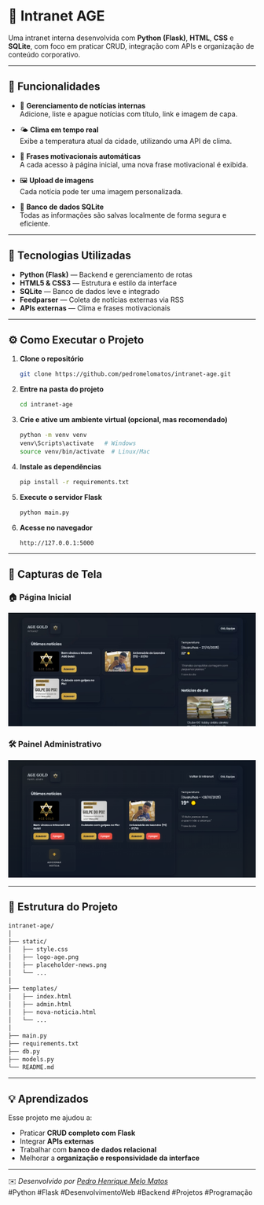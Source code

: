 # 🏢 Intranet AGE

Uma intranet interna desenvolvida com **Python (Flask)**, **HTML**, **CSS** e **SQLite**, com foco em praticar CRUD, integração com APIs e organização de conteúdo corporativo.

---

## 🚀 Funcionalidades

- 📰 **Gerenciamento de notícias internas**  
  Adicione, liste e apague notícias com título, link e imagem de capa.  

- 🌤️ **Clima em tempo real**  
  Exibe a temperatura atual da cidade, utilizando uma API de clima.  

- 💬 **Frases motivacionais automáticas**  
  A cada acesso à página inicial, uma nova frase motivacional é exibida.  

- 🖼️ **Upload de imagens**  
  Cada notícia pode ter uma imagem personalizada.  

- 💾 **Banco de dados SQLite**  
  Todas as informações são salvas localmente de forma segura e eficiente.  

---

## 🧠 Tecnologias Utilizadas

- **Python (Flask)** — Backend e gerenciamento de rotas  
- **HTML5 & CSS3** — Estrutura e estilo da interface  
- **SQLite** — Banco de dados leve e integrado  
- **Feedparser** — Coleta de notícias externas via RSS  
- **APIs externas** — Clima e frases motivacionais

---

## ⚙️ Como Executar o Projeto

1. **Clone o repositório**
   ```bash
   git clone https://github.com/pedromelomatos/intranet-age.git
   ```

2. **Entre na pasta do projeto**
   ```bash
   cd intranet-age
   ```

3. **Crie e ative um ambiente virtual (opcional, mas recomendado)**
   ```bash
   python -m venv venv
   venv\Scripts\activate   # Windows
   source venv/bin/activate  # Linux/Mac
   ```

4. **Instale as dependências**
   ```bash
   pip install -r requirements.txt
   ```

5. **Execute o servidor Flask**
   ```bash
   python main.py
   ```

6. **Acesse no navegador**
   ```
   http://127.0.0.1:5000
   ```

---

## 📸 Capturas de Tela 

### 🏠 Página Inicial  
![Página inicial da Intranet](static/intranet.png)

### 🛠️ Painel Administrativo  
![Painel admin da Intranet](static/intranet-admin.png)

---

## 📂 Estrutura do Projeto

```
intranet-age/
│
├── static/
│   ├── style.css
│   ├── logo-age.png
│   ├── placeholder-news.png
│   └── ...
│
├── templates/
│   ├── index.html
│   ├── admin.html
│   ├── nova-noticia.html
│   └── ...
│
├── main.py
├── requirements.txt
├── db.py
├── models.py
└── README.md
```

---

## 💡 Aprendizados

Esse projeto me ajudou a:
- Praticar **CRUD completo com Flask**
- Integrar **APIs externas**
- Trabalhar com **banco de dados relacional**
- Melhorar a **organização e responsividade da interface**

---

✉️ *Desenvolvido por [Pedro Henrique Melo Matos](https://github.com/pedromelomatos)*  
#Python #Flask #DesenvolvimentoWeb #Backend #Projetos #Programação
